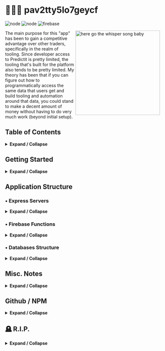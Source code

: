 # 🤷🏻‍♀️ pav2tty5lo7geycf

![node](https://img.shields.io/badge/node-12.18.0-brightgreen?style=flat-square)
![node](https://img.shields.io/badge/yarn-2.4.0-blue?style=flat-square)
![firebase](https://img.shields.io/badge/firebase-8.1.2-orange?style=flat-square)
<!-- ![markets](https://img.shields.io/endpoint?url=https://us-central1-kingmaker---firebase.cloudfunctions.net/browser-getServerStatus/markets&style=flat-square&label=markets&message=unknown) -->
<!-- ![notifications](https://img.shields.io/endpoint?url=https://us-central1-kingmaker---firebase.cloudfunctions.net/browser-getServerStatus/notifications&style=flat-square&label=notifications&message=unknown) -->

<img
  src="https://kingmaker---firebase.web.app/whisper-song-baby.jpg"
  align="right"
  alt="here go the whisper song baby"
  height="275">
  
The main purpose for this "app" has been to gain a competitive advantage over other traders, specifically in the realm of tooling. Since developer access to Predictit is pretty limited, the tooling that's built for the platform also tends to be pretty limited. My theory has been that if you can figure out how to programmatically access the same data that users get and build tooling and automation around that data, you could stand to make a decent amount of money without having to do very much work (beyond initial setup).

## Table of Contents
<details>
  <summary>
    <strong>Expand / Collapse</strong>
  </summary>
  <p>
  
  1. [Getting Started](#getting-started)
      - [Requirements](#requirements)
      - [Google Cloud Platform Project](#google-cloud-platform-project)
      - [`firebase-tools` + Yarn 2](#firebase-tools-+-yarn-2)
      - [Project Installation](#project-installation)
      - [Environment Variables](#environment-variables)
      - [Usage](#usage)
  1. [Application Structure](#application-structure)
      - [Express Servers](#express-servers)
      - [Firebase Functions](#firebase-functions)
        - [Alerts](#alerts)
          - [`contractsUpdated.js`](#contractsUpdatedjs)
          - [`marketAdded.js`](#marketAddedjs)
          - [`marketClosing.js`](#marketClosingjs)
        - [Browser](#browser)
          - [`createSession.js`](#createSessionjs)
        - [Data](#data)
          - [`updateAccountFunds.js`](#updateAccountFundsjs)
          - [`updateContractPosition.js`](updateContractPositionjs) **[WIP]**
          - [`updateContractPrice.js`](#updateContractPricejs)
          - [`updateMarket.js`](#updateMarketjs)
          - [`updateMarketPosition.js`](updateMarketPositionjs) **[WIP]**
          - [`updateMarkets.js`](#updateMarketsjs)
          - [`updateOpenOrders.js`](updateOpenOrdersjs) **[WIP]**
          - [`updateOrderBook.js`](updateOrderBookjs) **[WIP]**
          - [`updatePriceHistory.js`](#updatePriceHistoryjs)
          - [`updatePriceInterval.js`](#updatePriceIntervaljs)
          - [`updatePriceOHLC.js`](#updatePriceOHLCjs)
          - [`updateTradeHistory.js`  ](updateTradeHistoryjs)
        - [DB](#db)
          - [`addCreatedAt.js`](#addCreatedAtjs)
          - [`cleanupDatabase.js`](#cleanupDatabasejs)
          - [`deleteClosedMarkets.js`](#deleteClosedMarketsjs)
          - [`deleteStalePriceData.js` ](deleteStalePriceDatajs) **[WIP]**
  1. [Database Structure](#database-structure)
  1. [Misc. Notes](#misc-notes)
      - [Strategy](#strategy)
      - [Questions](#questions)
      - [Indicators](#indicators)
      - [Quotes](#quotes)
      - [WS](#ws)
      - [Puppeteer](#puppeteer)
      - [Trades](#trades)
      - [Notifications](#notifications)
      - [Utils](#utils)
      - [Other](#other)
      - [API](#api)
        - [predictit.org](#predictit.org)
      - [Formulas](#formulas)
        - [Number Of Shares To Buy](#number-of-shares-to-buy)
        - [Profit Or Loss On Sale](#profit-or-loss-on-sale)
        - [Empty Database](#empty-database)
      - [Env Vars](#env-vars)
      - [NPM Packages](#npm-packages)
      - [Github Repositories](#github-repositories)
  
  </p>
</details>

## Getting Started

<details>
  <summary>
    <strong>Expand / Collapse</strong>
  </summary>
  <p>
  

### Requirements
- node: `12.18.0`
- yarn: `2.4.0`

### Google Cloud Platform Project
Make sure you have created a Google Cloud Platform project [here](https://console.cloud.google.com) and have installed the gcloud sdk [here](https://cloud.google.com/sdk/docs/install).

### `firebase-tools` + Yarn 2
```bash
# Install firebase-tools globally (you'll need to build and link version that works with yarn 2)
# see: https://github.com/firebase/firebase-tools/pull/2356#issuecomment-755245782
$ git clone https://github.com/firebase/firebase-tools
$ cd firebase-tools
$ git checkout ss-fix-yarn-2
$ npm install
$ npm run build
$ npm link
```

### Project Installation
```bash
# Clone this repository
$ git clone https://github.com/tshamz/pav2tty5lo7geycf

# Install dependencies (must use yarn)
$ yarn install
```

### Environment Variables
```bash
# Create .env file
$ touch .env
```

Sample env file:
```env
# filenames
DEPLOY_SCRIPT="deploy.sh"
BUILD_ARCHIVE=".build.zip"

# paths
PROJECT_ROOT="<absolute_path_to_project_root>"
FUNCTIONS_ROOT="<absolute_path_to_functions_root>"
MARKETS_ROOT="<absolute_path_to_markets_root>"
NOTIFICATIONS_ROOT="<absolute_path_to_notifications_root>"
SERVICES_ROOT="<absolute_path_to_services_root>"
STATUS_ROOT="<absolute_path_to_status_root>"

# ports
MAIN_PORT="8080"
MARKETS_HOST_PORT="8081"
NOTIFICATIONS_HOST_PORT="8082"
STATUS_HOST_PORT="8083"

# google
GCLOUD_PROJECT="<gcloud_project_id>"
GOOGLE_APPLICATION_CREDENTIALS="<path_to_application_default_credentials>" # [1]

# firebase
FIREBASE_PROJECT="<gcloud_project_id>"  # [2]
FIREBASE_DEFAULT_DATABASE_URL="<url_of_firebase_project_default_database>"

# [1] should be in root of project
# [2] same as GCLOUD_PROJECT
```

### Usage
To start developing
```bash
$ yarn dev:<server_name>

# e.g.
$ yarn dev:notifications

# see scripts in root package.json for more details
```
  </p>
</details>

## Application Structure

### • Express Servers
<details>
  <summary>
    <strong>Expand / Collapse</strong>
  </summary>
  <p>


There are two express servers that each open up a single websocket connection with Predictit, one for realtime market/contract updates (`markets/`), one for for platform notifications (`notifications/`). Both take care of opening up their connection with Predictit, reconnecting if the their link gets severed, and handling the receipt of messages pushed from Predictit. After parsing out the data from the received message, it's then sent to a firebase function for storage in our own realtime database. The servers are deployed as services to their own containers on Google App Engine.

**Notes:**
* The market/contract messages are sent from Predictit when:
  - Market volume changes
  - Contract price changes
  - Contract order book changes (order is bought/sold/added/removed)
    - These messages aren't sent unless explicitly subscribed to (see below)
* Messages that can be sent to Predictit include:
  - Asking Predictit to start/stop sending message for a specific order book's changes
* The market/contract websocket connection is unauthenticated

  </p>
</details>


### • Firebase Functions
<details>
  <summary>
    <strong>Expand / Collapse</strong>
  </summary>
  <p>

There's a suite of firebase serverless functions that are used for performing different actions throughout the app. These actions can be triggered by changes to the database, on a schedule, explicitly called from somewhere within the app, or manually through an http request. As of right now actions are grouped by: **alerts**, **browser**, **data**, and **db**.

#### 🚨 Alerts

##### [`contractsUpdated.js`](/packages/functions/alerts/contractsUpdated.js)
- Sends an sms when a contract is added to a market
- Triggered by [update](/packages/functions/alerts/index.js) to [`markets/{market}/contracts` node](/packages/functions/alerts/index.js)

##### [`marketAdded.js`](/packages/functions/alerts/marketAdded.js)
- Sends an sms when new market is created
- Triggered when [`markets/{market}` node](/packages/functions/alerts/index.js) is [created](/packages/functions/alerts/index.js)

##### [`marketClosing.js`](/packages/functions/alerts/marketClosing.js)
- Sends an sms when a market is closing in the next 24 hours
- Triggered when [`markets/{market}/daysLeft` property](/packages/functions/alerts/index.js) is [updated](/packages/functions/alerts/index.js)


#### 🌎 Browser

##### [`createSession.js`](/packages/functions/browser/createSession.js)
- Uses [puppeteer](https://github.com/puppeteer/puppeteer) to login to the site and store the `localStorage` session data to the database
- The session data can then be used to turn a future unauthenticated puppeteer instance into an authenticated one without the extra step of entering in credentials
- This is important because without it, if you are using puppeteer to perform 100's of automated actions through out the day, it will also create 100's of new authenticated sessions which is likely to arouse suspicion
- The session data includes the current websocket url used to connect to the Predictit market/contract websocket used mentioned above
- This function is [scheduled](/packages/functions/browser/index.js) to run automatically once a day in order to keep session data fresh or run [on call](/packages/functions/browser/index.js) when needed
    
**Notes**
- This technology can be used to automate buying and selling, which is a key part of how this whole system makes money
- Automation of anything is against Predictit's ToS and may get you a warning or even even banned (if you get caught)
- Headless automation is preferred over using the internal "private" api (`https://www.predictit.org/api`) because activity looks like it's coming from a real user, which can be further improved by using [puppeteer-extra](https://github.com/berstend/puppeteer-extra/tree/master/packages/puppeteer-extra)

#### 📊 Data

##### [`updateAccountFunds.js`](/packages/functions/data/updateAccountFunds.js)
- Updates user's Predictit account fund [data](/packages/functions/data/updateAccountFunds.js):
  - available cash
  - amount invested
  - profitable predictions
- Data is under the [`funds`](/packages/functions/data/updateAccountFunds.js) node inside the default database
- Triggered by [`accountfunds_data`](/packages/notifications/onMessage.js) message sent from Predictit on `notifications` server

##### [`updateContractPrice.js`](/packages/functions/data/updateContractPrice.js)
- Updates realtime contract price [data](/packages/functions/data/updateContractPrice.js)
- Data is under the [`prices/{contract_id}/lastTrade`](/packages/functions/data/updateContractPrice.js) property in the default database
- Triggered by [`contractStats`](/packages/markets/onMessage.js) message sent from Predictit on `markets` server

##### [`updateMarket.js`](/packages/functions/data/updateMarket.js)
- Updates realtime information about [markets](/packages/functions/data/updateMarket.js):
  - market active
  - total trade volume
- Data is under the [`markets/{market_id}` nodes](/packages/functions/data/updateMarket.js) in the default database
- Triggered by [`marketStats`](/packages/markets/onMessage.js) message sent from Predictit on `markets` server

##### [`updateMarkets.js`](/packages/functions/data/updateMarkets.js)
- Updates [market](/packages/functions/data/updateMarkets.js) and [contract](/packages/functions/data/updateMarkets.js) metadata, as well as additional [price](/packages/functions/data/updateMarkets.js) data
  - Market data updated under the `markets/{market_id}` node:
    - id
    - url
    - name
    - short name
    - image
    - active
    - date end
    - days left
    - contract ids
  - Contract data updated under the `contracts/{contract_id}` node:
    - contract id
    - url
    - name
    - short name
    - market id
    - image
    - display order
  - Price data updated under the `prices/{contract_id}` node:
    - contract id
    - buy no
    - buy yes
    - sell no
    - sell yes
    - market
- Data is provided by the official Predictit public api, which is only updated once every 60 seconds and therefore is considered stale
  - Only metadata and non-critical price data is collected from this API
  - Data is only fetched [once every 60 seconds](/packages/functions/data/index.js)

##### [`updateTimespanData.js`](/packages/functions/data/updateTimespanData.js)
- 

#### 💾 DB

##### [`cleanupDatabase.js`](/packages/functions/db/cleanupDatabase.js)
- Utility function that is triggered [manually](/packages/functions/db/index.js) clean up databases

##### [`purgeMarkets.js`](/packages/functions/db/purgeMarkets.js)
- 

##### [`removeContractData.js`](/packages/functions/db/removeContractData.js)
- 

##### [`removeMarketData.js`](/packages/functions/db/removeMarketData.js)
- 

#### 🚧 WIP

##### [`updateOrderBook.js`](/packages/functions/data/updateOrderBook.js)
- ⚠️ **`WORK IN PROGRESS`**
- Updates the order book for all contracts
- Data is under the `orderBooks` node in the default database
- Data is provided by the unofficial Predicitit orderBook api (`https://predictit-f497e.firebaseio.com/contractOrderBook.json`)
- url is unauthenticated

##### [`updatePriceHistory.js`](/packages/functions/data/updatePriceHistory.js)
- ⚠️ sorta...**`WORK IN PROGRESS`**
- Tracks changes in `lastTrade` price of all contracts
- Responds to [writes](/packages/functions/data/index.js) to the [`prices/{contract_id}/lastTrade`](/packages/functions/data/index.js) property in the default database
- Updates the [`{contract_id}/{timestamp}`](/packages/functions/data/updatePriceHistory.js) property in the [`price-history`](/packages/functions/data/updatePriceHistory.js) database

##### [`updatePriceInterval.js`](/packages/functions/data/updatePriceInterval.js)
- ⚠️ sorta...**`WORK IN PROGRESS`**
- Tracks `lastTrade` price of all contracts at a consistent interval [(currently every 10 minutes)](/packages/functions/data/index.js)
- Uses data from `prices/{contract_id}/lastTrade` property in the default database
- Updates the `{contract_id}/{timestamp}` property in the `price-interval` database

##### [`updateTradeHistory.js`  ](/packages/functions/data/updateTradeHistory.js)
- Keeps a list of all trade data:
  - market id
  - contract id
  - cost
  - profit
  - fees
  - risk change
  - quantity
  - price
  - trade type
- Data is in the `trade-history` database
- Triggered by `tradeConfirmed_data` message sent from Predictit on `notifications` server
</p>
</details>

### • Databases Structure

<details>
  <summary>
    <strong>Expand / Collapse</strong>
  </summary>
  <p>

- Default Database (`default-rtdb`)
  - `contracts`
    - `{contract_id}`
      - `displayOrder`
      - `id`
      - `image`
      - `market`
      - `name`
      - `shortName`
      - `url`
  - `markets`
    - `{market_id}`
      - `active`
      - `id`
      - `image`
      - `name`
      - `shortName`
      - `url`
      - `contracts[]`
        - `{index}`: `{contract_id}`
  - `prices`
    - `{contract_id}`
        - `buyNo`
        - `buyYes`
        - `id`
        - `lastTrade`
        - `market`
        - `open`
        - `sellNo`
        - `sellYes`
  - `session` (some fields omitted)
    - `wssHost`
    - `username`
    - `eng_mt`
      - `numOfTimesMetricsSent`
      - `scrollDepth`
      - `sessionStartTime`
      - `timeOnSite`
      - `ver`
    - `token`
      - `value`
    - `tokenExpires`
    - `refreshToken`
    - `orderBooks`
    - `{contract_id}`
      - `_timestamp`
      - `_updateAt`
      - `noOrders[]`
        - `{index}`[]
          - `costPerShareNo`
          - `costPerShareYes`
          - `pricePerShare`
          - `quantity`
          - `tradeType`
      - yesOrders
        - `{index}`[]
          - `costPerShareNo`
          - `costPerShareYes`
          - `pricePerShare`
          - `quantity`
          - `tradeType`
    

- Price History (`price-history`)
  - `{contract_id}`
    - `{timestamp}`: `{price}`
    
- Price Interval(`price-interval`)
  - `{contract_id}`
    - `{timestamp}`: `{price}`

- Trade History (`trade-history`)
  - `{firebase_list_id}`
    - `contract`
    - `cost`
    - `fees`
    - `market`
    - `price`
    - `profit`
    - `quantity`
    - `riskChange`
    - `tradeType`

  </p>
</details>

## Misc. Notes

<details>
  <summary>
    <strong>Expand / Collapse</strong>
  </summary>
  <p>
  
For markets that are building towards a single event (e.g. an election w/ some uncertainty on a single date)
  - don't invest before and hold throughout the event
  - research and pick a position before
  – be willing to change your position as things change
  - ride the waves
  - settle into final position as things become more clear and concrete

> "For something like that, if you had 10k shares of a bracket at say 6c, you could sell 5k at 9c and effectively bring the cost of the remaining down to 3c (+ the 10% profit fee for the other half). Even better is to sell enough to free roll the rest. Have $100 that turns into $300? Sell half and secure profit no matter the outcome. Having your cake and potentially eating it too."

> "Your Risk in any contract is the sum of your profits and losses, across all contracts, should that contract resolve to 'Yes'. To work out this sum, add the 'If Yes' figure for the contract to the 'If No' figures for all other contracts."
> "Your Investment in the market as a whole is equal to your greatest Risk in any one contract. This is the amount PredcitIt debits from your account to cover your position."
> "Your Payout is the amount you would be credited if the contract resolves to Yes. It is the difference between your total Investment (greatest Risk) and the Risk in the winning contract."
> "Share Value corresponds to the face value of your position in each contract (shares multiplied by average purchase price). This value cannot exceed $850."

### Questions

1. what's the purpose of massive buy/sell "walls" in order books?
  1. are they there just to psych you out?
  1. who tf has that many shares to put up massive walls like that?
1. why does it always seem like someone sells right after I buy (I assume to bring down the last trade price)?
1. also, why does it seem like when you buy out all shares at a certain price, a few seconds later a few more shares (~100) pop up for sale at that same price again?
1. what's the point of leaving the breadcrumbs of sell offers in the orderbook? Is it to keep the price low or an attempt to trick someone into buying and driving the price up? or neither?

    >It’s called “painting the tape”.
    >
    >They want to print a higher or lower price to give the impression the contract is >moving in a certain direction.

### Indicators
- simple moving average
- rsi
- macd
  - short
  - mid
  - long
- point and figure charts
- momentum indicators
- stochastics indicators
- adx

### Utils

- time randomizer to make activities look more "human"
- datastore tracking the last timestamp an activity was run
  - purchase via automation
  - connect/login via headless browser
  - don't run function if timer is still active
- maintain "trading" hours so that automation's activity doesn't look suspicious or stand out

### Other

- alert for markets closing in less than 24 hours
- 🚫 compare 24 hour trend average price to 90 day trend -- are same?
- alert when purchase drops below min at purchase time
- volume check - enough volume to make it worthwhile
- volitility = changes in last timeframe
- need markets with a consistent level of volitility not situational
- algo could care about ~30 data points for each market
  - each data point is a 20 min interval
    - 5 mins is too much and wont capture a sustained downtrend
    - each hour is prob way too slow)
    - moving average
  - so past 10 hours considered with maybe a slight weight for recency
    - weighted moving average
- Price changes on the lower end ($0.01 => $0.02 = x2)
  - yield a much higher return
  - more volume to move 5,000 shares vs 500
  - changes hurt more (e.g. $0.06 => $0.03 loss of half of investment)
- sometime you can have outcomes which were once possible, but at a certain point in time become next to impossible well before end date.
  - More often than not those markets still trade in the $0.95/0.05 range instead of the $0.99/0.01 range
  - Sometimes a market will reach $0.99/0.01 status, but still bounce around $0.98/0.02 or $0.97/0.03 and then back up to $0.99/0.01
- make sure volume is there before buy/sell in order to avoid getting stuck in a position
- max out on .01 on a market with a long life left
  - over the course of that market's lifespan slowly sell small chunks of shares at .02
- bot to sell of chucks of a large position as to not spook buyers

### API

#### predictit.org

- https://predictit-f497e.firebaseio.com/marketStats.json
- https://predictit-f497e.firebaseio.com/contractStats.json
- https://predictit-f497e.firebaseio.com/contractOrderBook/.json

- protocols: https
- base: predictit.org/api
- paths:
  - 🚫 /Trade/SubmitTrade
  - 🚫 /Trade/<trade_id>/OrderBook
  - 🚫 /Profile/contract/<contract_id>/Shares
  - ✅ /Profile/Shares?sort=traded&sortParameter=ALL
  - 🚫 /Market/<market_id>
  - 🚫 /Market/<market_id>/Contracts

```
type site_status
data {
  IsMaintenance: false,
  IsTradingSuspended: true,
  MaintenanceMessage: '',
  SystemMessage: '',
  TradingSuspendedMessage: 'We are currently performing routine site maintenance. PredictIt will re-open for trading at 5:00 AM Eastern Time.',
  TimeStamp: 2020-12-04T09:00:12.629Z,
  Guid: 'dbcc02e4-cfc6-41bf-bf2f-58859d537eae'
}
```  
  </p>
</details>


## Github / NPM

<details>
  <summary>
    <strong>Expand / Collapse</strong>
  </summary>
  <p>
  
  
  
### NPM Packages

https://numpy.org
https://www.npmjs.com/package/@thi.ng/transducers-stats
https://www.npmjs.com/package/tulind
https://www.npmjs.com/package/technicalindicators
https://www.npmjs.com/package/talib
https://www.npmjs.com/package/trend
https://www.npmjs.com/package/regression-trend
https://www.npmjs.com/package/ta-math
https://www.npmjs.com/package/keltnerchannel
https://www.npmjs.com/package/trendline
https://www.npmjs.com/package/trading-signals
https://www.npmjs.com/package/pdfast
https://www.npmjs.com/package/basic-trend
https://www.npmjs.com/package/indicators
https://www.npmjs.com/package/trendyways
https://www.npmjs.com/package/is-monotonic
https://www.npmjs.com/package/@foretold/cdf
https://www.npmjs.com/package/pivotrade
https://www.npmjs.com/package/is-bullish
https://www.npmjs.com/package/gambitjs
https://www.npmjs.com/package/alphacate
https://www.npmjs.com/package/candlestick
https://www.npmjs.com/package/technical-analysis
https://www.npmjs.com/package/ta.js

### Github Repositories

https://github.com/TWSummer/PredictIt_Analyzer/blob/main/main.rb
https://github.com/zlex7/Predictit-Public/commit/9dcf86a0fd167539c691e5867059b14da3add77e
https://github.com/aebe/PredictitDiscordNew/commits/master
https://github.com/crunkilton/predictit/blob/master/arbitrage.py
https://github.com/capricorn/pi/blob/master/predictit/piws.py
https://github.com/erikbern/predictit/blob/master/opt.py
https://github.com/Maxi100a/predictit-riskless-arbitrage-algorithm/blob/master/multiple.py
https://github.com/anthonyebiner/PredictitDiscordNew/blob/master/discord_bot.py
https://github.com/harryposner/pypredictit
https://github.com/harryposner/pypredictit/blob/master/predictit/account.py
https://github.com/dang3r/go-predictit
https://github.com/danielkovtun/rpredictit
https://github.com/stephengardner/pyredictit
https://github.com/trautlein/node-predict-it
https://github.com/evbarnett/predictit-client
https://github.com/andersknospe/janky_predictit_recorder
https://github.com/RickWeber/predictit_api
https://github.com/dwasse/predictit-api
https://github.com/capricorn/pi
https://github.com/christopherfelt/PredictItAPIScripts
https://github.com/jjordanbaird/predictit-data
https://github.com/adamjoshuagray/PredictItPy
https://github.com/cran/rpredictit
  </p>
</details>



## 🪦 R.I.P.

<details>
  <summary>
    <strong>Expand / Collapse</strong>
  </summary>
  <p>
  
  
  ### Express Servers
  * The `status` is there as the default Google App Engine service; it doesn't do anything noteworthy
  * The notifications messages are sent from Predictit when:
    - Market is opened or closed
    - Site enters/exits maintenance mode
    - User sells shares, buys shares, deposits, withdraws
    - User opened new buy/sell order
    - User's open order in market is bought/sold
  * The notifications connection is authenticated (messages are specific to authenticated user)
  
  - automatically sign up for google alert based on new positions added
    - remove alerts when position is closed
    - https://www.npmjs.com/package/google-alerts-api
  - Use tools to identify if price increase is natural or pump and dump
    - Google trends
    - Google search volume
    - Twitter search
      - https://github.com/twitterdev/tweet-search
  
  ##### [`updateContractPosition.js`](/packages/functions/data/updateContractPosition.js)
  - ⚠️ **`WORK IN PROGRESS`**
  - Updates all active contract position [data](/packages/functions/data/updateContractPosition.js):
    - market id
    - prediction (yes/no)
    - quantity
    - open buy orders
    - open sell orders
    - average price of owned shares
  - Data is under the [`contractPositions`](/packages/functions/data/updateContractPosition.js) node in the default database
  - Triggered by [`contractOwnershipUpdate_data`](/packages/notifications/onMessage.js) message sent from Predictit on `notifications` server
 
  ##### [`updateMarketPosition.js`](/packages/functions/data/updateMarketPosition.js)
  - ⚠️ **`WORK IN PROGRESS`**
  - Updates meta information about all active contract positions in a particular market
    - total investment
    - max payout
  - Data is under the `marketPositions` node in the default database
  - Triggered by `marketOwnershipUpdate_data` message sent from Predictit on `notifications` server
  
  ##### [`updateOpenOrders.js`](/packages/functions/data/updateOpenOrders.js)
  - ⚠️ **`WORK IN PROGRESS`**
  - Updates orders that have not been completely fulfilled yet
  - Data is under the `openOrders` node in the default database
  - Triggered by `tradeConfirmed_data` and `notification_shares_traded` messages sent from Predictit on `notifications` server
  
  ##### [`updatePriceOHLC.js`](/packages/functions/data/updatePriceOHLC.js)
  - ⚠️ sorta...**`WORK IN PROGRESS`**
  - Tracks "open", high, low, and "close" prices of all contracts at a consistent interval [(currently every 1 hour)](/packages/functions/data/index.js)
  - Uses `lastTrade` and `open` property data from `prices/{contract_id}` nodes in the default database
  - Updates the `{contract_id}/{timestamp}` node in the `price-ohlc` database
  
  ##### [`addCreatedAt.js`](/packages/functions/db/addCreatedAt.js)
  - When a new contract or market is added under the [`contracts`](/packages/functions/db/index.js) or [`markets`](/packages/functions/db/index.js) node in the default database, this function adds a meta `_createdAt` property to the new node
  
  ##### [`deleteClosedMarkets.js`](/packages/functions/db/deleteClosedMarkets.js)
  - [Scheduled](/packages/functions/db/index.js) function that is used to remove market, contract, price, and orderBook nodes from the database when a contract is removed from Predictit
  - Helps prevent database from becoming large and increasing firebase costs
  
  ##### [`deleteStalePriceData.js`](/packages/functions/db/deleteStatePriceData.js)
  - ⚠️ **`WORK IN PROGRESS`**
  - [Scheduled](/packages/functions/db/index.js) function that is used to remove price data that is out of date
  - Helps prevent database from becoming large and increasing firebase costs  
  
  ##### [`updateContractPrice.js`](/packages/functions/data/updateContractPrice.js)
  - The data under the `prices` node is important because a number of other functions and databases depend on it:
    - [`updatePriceHistory.js`](/packages/functions/data/updatePriceHistory.js) and `price-history` database
    - [`updatePriceInterval.js`](/packages/functions/data/updatePriceInterval.js) and `price-interval` database
    - [`updatePriceOHLC.js`](/packages/functions/data/updatePriceOHLC.js) and `price-ohcl` database
  </p>
</details>


